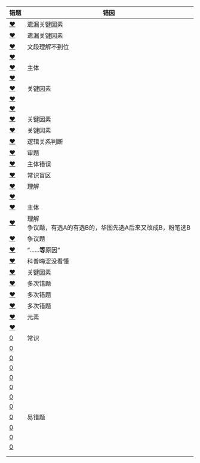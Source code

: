 







| 错题                                                         | 错因                                                         |
| ------------------------------------------------------------ | ------------------------------------------------------------ |
| [❤](http://v.huatu.com/tiku/searchquestion?keyword=代币管理制&isRecommend=0&isHistory=0) | 遗漏关键因素                                                 |
| [❤](http://v.huatu.com/tiku/searchquestion?keyword=虚拟人力资源管理&isRecommend=0&isHistory=0) | 遗漏关键因素                                                 |
| [❤](http://v.huatu.com/tiku/searchquestion?keyword=积极权利&isRecommend=0&isHistory=0) | 文段理解不到位                                               |
| [❤](http://v.huatu.com/tiku/searchquestion?keyword=反向形成，是指对内心难以接受的观念或情感以相反的态度、行为表现出来。&isRecommend=0&isHistory=0) |                                                              |
| [❤](http://v.huatu.com/tiku/searchquestion?keyword=某市政府网站开通市民专栏，就民生问题回答市民的提问&isRecommend=0&isHistory=0) | 主体                                                         |
| [❤](http://v.huatu.com/tiku/searchquestion?keyword=近年来，越来越多的外国人对中国文化感兴趣，纷纷来中国学习汉语&isRecommend=0&isHistory=0) |                                                              |
| [❤](http://v.huatu.com/tiku/searchquestion?keyword=甲国认为乙国制衣业雇佣童工现象严重，因而取消了该国的贸易订单&isRecommend=0&isHistory=0) | 关键因素                                                     |
| [❤](http://v.huatu.com/tiku/searchquestion?keyword=对他人情绪情感具备感受力或理解力&isRecommend=0&isHistory=0) |                                                              |
| [❤](http://v.huatu.com/tiku/searchquestion?keyword=在刑法课堂上，由学生扮演老师进行案例分析&isRecommend=0&isHistory=0) |                                                              |
| [❤](http://v.huatu.com/tiku/searchquestion?keyword=王某趁张某不备&isRecommend=0&isHistory=0) | 关键因素                                                     |
| [❤](http://v.huatu.com/tiku/searchquestion?keyword=某人在落潮时模仿海水涨潮的声音，捕捉到大量沙蚕&isRecommend=0&isHistory=0) | 关键因素                                                     |
| [❤](http://v.huatu.com/tiku/searchquestion?keyword=李某生产销售价值百万的假药&isRecommend=0&isHistory=0) | 逻辑关系判断                                                 |
| [❤](http://v.huatu.com/tiku/searchquestion?keyword=何某邀请李某来自己的公司任职&isRecommend=0&isHistory=0) | 审题                                                         |
| [❤](http://v.huatu.com/tiku/searchquestion?keyword=瑕疵担保责任&isRecommend=0&isHistory=0) | 主体错误                                                     |
| [❤](http://v.huatu.com/tiku/searchquestion?keyword=高校组织学生参加两天军训，以培养和锻炼学生的意志力&isRecommend=0&isHistory=0) | 常识盲区                                                     |
| [❤](http://v.huatu.com/tiku/searchquestion?keyword=小张看到大多数人给予某部电影好评，因此决定去看这部电影&isRecommend=0&isHistory=0) | 理解                                                         |
| [❤](http://v.huatu.com/tiku/searchquestion?keyword=倡导遵守保护环境的行为规范&isRecommend=0&isHistory=0) |                                                              |
| [❤](http://v.huatu.com/tiku/searchquestion?keyword=贷款替代&isRecommend=0&isHistory=0) | 主体                                                         |
| [❤](http://v.huatu.com/tiku/searchquestion?keyword=诱发运动&isRecommend=0&isHistory=0) | 理解<br />争议题，有选A的有选B的，华图先选A后来又改成B，粉笔选B |
| [❤](http://v.huatu.com/tiku/searchquestion?keyword=隐性饥饿&isRecommend=0&isHistory=0) | 争议题                                                       |
| [❤](http://v.huatu.com/tiku/searchquestion?keyword=小刘尽管在新产品开发报告会上有想法&isRecommend=0&isHistory=0) | “......**等**原因”                                           |
| [❤](http://v.huatu.com/tiku/searchquestion?keyword=扁平化的摄像头通过暗光拍摄&isRecommend=0&isHistory=0) | 科普晦涩没看懂                                               |
| [❤](http://v.huatu.com/tiku/searchquestion?keyword=行政强制措施&isRecommend=0&isHistory=0) | 关键因素                                                     |
| [❤](http://v.huatu.com/tiku/searchquestion?keyword=元刻板印象&isRecommend=0&isHistory=0) | 多次错题                                                     |
| [❤](http://v.huatu.com/tiku/searchquestion?keyword=由员工共同行使权力、承担责任、分享利益&isRecommend=0&isHistory=0) | 多次错题                                                     |
| [❤](http://v.huatu.com/tiku/searchquestion?keyword=小谢不认同医生对他作出患有抑郁症的诊断&isRecommend=0&isHistory=0) | 多次错题                                                     |
| [❤](http://v.huatu.com/tiku/searchquestion?keyword=为防范入秋以来老年人心脑血管疾病高发的现象&isRecommend=0&isHistory=0) | 元素                                                         |
| [❤](http://v.huatu.com/tiku/searchquestion?keyword=甜柠檬效应&isRecommend=0&isHistory=0) |                                                              |
| [0](http://v.huatu.com/tiku/searchquestion?keyword=主观唯心主义把个人的某种主观精神如感觉&isRecommend=0&isHistory=0) | 常识                                                         |
| [0](http://v.huatu.com/tiku/searchquestion?keyword=差别化信贷是指对不同地区&isRecommend=0&isHistory=0) |                                                              |
| [0](http://v.huatu.com/tiku/searchquestion?keyword=调查员因为粗心、疏忽等原因将样本数据登记错误&isRecommend=0&isHistory=0) |                                                              |
| [0](http://v.huatu.com/tiku/searchquestion?keyword=用通讯设备源源不断地发送各种“指挥命令”&isRecommend=0&isHistory=0) |                                                              |
| [0](http://v.huatu.com/tiku/searchquestion?keyword=赵总监推崇人性化管理&isRecommend=0&isHistory=0) |                                                              |
| [0](http://v.huatu.com/tiku/searchquestion?keyword=潜伏需求&isRecommend=0&isHistory=0) |                                                              |
| [0](http://v.huatu.com/tiku/searchquestion?keyword=刘某在地下工厂用工业高纯度酒精加自来水制造大量假酒&isRecommend=0&isHistory=0) |                                                              |
| [0](http://v.huatu.com/tiku/searchquestion?keyword=不再发实物而改发购物卡以使职工有更多的自由选择&isRecommend=0&isHistory=0) |                                                              |
| [0](http://v.huatu.com/tiku/searchquestion?keyword=横向交往和纵向交往&isRecommend=0&isHistory=0) | 易错题                                                       |
| [0](http://v.huatu.com/tiku/searchquestion?keyword=没有人不是善的&isRecommend=0&isHistory=0) |                                                              |
| [0](http://v.huatu.com/tiku/searchquestion?keyword=矩阵对策&isRecommend=0&isHistory=0) |                                                              |
| [0](http://v.huatu.com/tiku/searchquestion?keyword=签名效应&isRecommend=0&isHistory=0) |                                                              |
|                                                              |                                                              |
|                                                              |                                                              |

